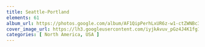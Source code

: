 ```yaml
---
title: Seattle-Portland
elements: 61
album_url: https://photos.google.com/album/AF1QipPerhLxUR6z-w1-ctZWNBc3_5jIDzuQ6MINrU9O
cover_image_url: https://lh3.googleusercontent.com/iyjkAvuv_pGz4J4K1fg14Dbhgpb2ShFT7mKChO9JTmOOfllW3LpKW6Iett53DHR1ealmB2GddxkGnlWvn1nJ387r7UeMUmWF-QQgki_XEQRp-e8mo9phZW4R7RN266oIQHtiVoY1QPZ0ux77p7sr1XBtpuRyEg20gOtV3kJGoEn112_RAWXVQyOeEILkDXRSjpg4m37vldk72kVX0QGzYrGJYN8a632wXMcK2tlPBDGGKYv5XkJwbAJlUQQ6RwUns-_1hPbDllJhMIxFOBNP9dLgTKxcwiKq5iqoOrUYzoRK1TIPz1zYTSsQFklh_qgvp1RaYXdf3Ma55AO-CTsMnTqfD_2AjjIR1f7xbo4CuHuD_LwGGuIaXhwSWZ7JClTko1mkIejc2qndJJL5AYf1Mpwh7DCu2XkUXxF-6JCrp5KDybdX8dZriuKt15ah4HAyx6LkFfAGCagckxvmOywlUrkTsLIwHSo4ryWDgQbfp9mF-BXB4d4B_Zv6fQZBux7sLzeyNOrPiTBA7bRETQqHNRxW3ZkSfD8IxURh6DQKqSqreTUbZyk6du6Dux9WyETwT5B90dyN3ibgJT2IoSUB_CWdMyM6fl4z4RzXV7EX2dB2Fz3pReEu_xckr9s0eXo4y4dTy2S6-hlskxIdFlE2uJ8bMg=s195-p-k-no
categories: [ North America, USA ]
---
```

